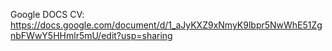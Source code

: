Google DOCS CV:
https://docs.google.com/document/d/1_aJyKXZ9xNmyK9lbpr5NwWhE51ZgnbFWwY5HHmlr5mU/edit?usp=sharing